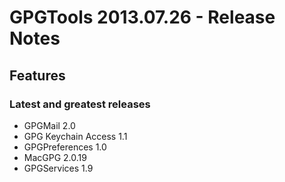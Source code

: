 GPGTools 2013.07.26 - Release Notes
===================================

Features
--------

### Latest and greatest releases

*   GPGMail 2.0
*   GPG Keychain Access 1.1
*   GPGPreferences 1.0
*   MacGPG 2.0.19
*   GPGServices 1.9
